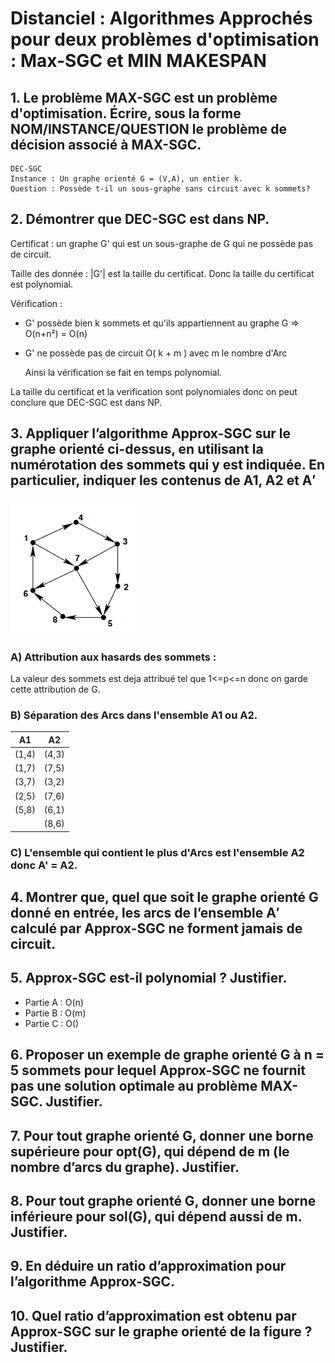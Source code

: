# Distanciel : Algorithmes Approchés pour deux problèmes d'optimisation : Max-SGC et MIN MAKESPAN #

## 1. Le problème MAX-SGC est un problème d'optimisation. Écrire, sous la forme NOM/INSTANCE/QUESTION le problème de décision associé à MAX-SGC.
    DEC-SGC
    Instance : Un graphe orienté G = (V,A), un entier k.
    Question : Possède t-il un sous-graphe sans circuit avec k sommets?
## 2. Démontrer que DEC-SGC est dans NP.

Certificat : un graphe G' qui est un sous-graphe de G qui ne possède pas de circuit.

Taille des donnée : |G'| est la taille du certificat. Donc la taille du certificat est polynomial.

Vérification : 

- G' possède bien k sommets et qu'ils appartiennent au graphe G => O(n+n²) = O(n)
- G' ne possède pas de circuit O( k + m ) avec m le nombre d'Arc
  
    Ainsi la vérification se fait en temps polynomial.

La taille du certificat et la verification sont polynomiales donc on peut conclure que DEC-SGC est dans NP.


## 3. Appliquer l’algorithme Approx-SGC sur le graphe orienté ci-dessus, en utilisant la numérotation des sommets qui y est indiquée. En particulier, indiquer les contenus de A1, A2 et A′

![Graphe G](img/G.PNG)

### A) Attribution aux hasards des sommets :

La valeur des sommets est deja attribué tel que 1<=p<=n donc on garde cette attribution de G.

### B) Séparation des Arcs dans l'ensemble A1 ou A2.

|   A1   |   A2   |
|--------|--------|
| (1,4)  |  (4,3) |
| (1,7)  |  (7,5) |
| (3,7)  |  (3,2) |
| (2,5)  |  (7,6) |
| (5,8)  |  (6,1) |
|        |  (8,6) |

### C) L'ensemble qui contient le plus d'Arcs est l'ensemble A2 donc A' = A2.

## 4.  Montrer que, quel que soit le graphe orienté G donné en entrée, les arcs de l’ensemble A′ calculé par Approx-SGC ne forment jamais de circuit.



## 5. Approx-SGC est-il polynomial ? Justifier.

- Partie A : O(n)
- Partie B : O(m)
- Partie C : O()

## 6. Proposer un exemple de graphe orienté G à n = 5 sommets pour lequel Approx-SGC ne fournit pas une solution optimale au problème MAX-SGC. Justifier.
## 7. Pour tout graphe orienté G, donner une borne supérieure pour opt(G), qui dépend de m (le nombre d’arcs du graphe). Justifier.
## 8. Pour tout graphe orienté G, donner une borne inférieure pour sol(G), qui dépend aussi de m. Justifier.
## 9. En déduire un ratio d’approximation pour l’algorithme Approx-SGC.
## 10. Quel ratio d’approximation est obtenu par Approx-SGC sur le graphe orienté de la figure ? Justifier.

 